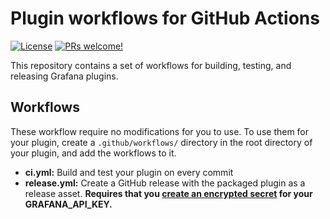 # Plugin workflows for GitHub Actions

[![License](https://img.shields.io/github/license/grafana/plugin-workflows)](LICENSE)
[![PRs welcome!](https://img.shields.io/badge/PRs-welcome-brightgreen.svg)](#contribute)

This repository contains a set of workflows for building, testing, and releasing Grafana plugins.

## Workflows

These workflow require no modifications for you to use. To use them for your plugin, create a `.github/workflows/` directory in the root directory of your plugin, and add the workflows to it.

- **ci.yml:** Build and test your plugin on every commit
- **release.yml:** Create a GitHub release with the packaged plugin as a release asset. **Requires that you [create an encrypted secret](https://docs.github.com/en/free-pro-team@latest/actions/reference/encrypted-secrets) for your GRAFANA_API_KEY.**
